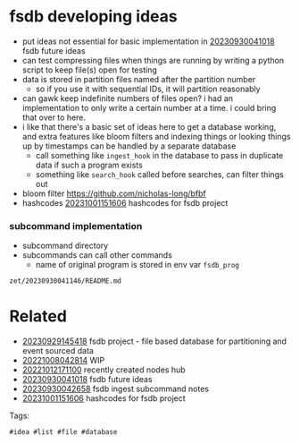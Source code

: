# fsdb developing ideas

- put ideas not essential for basic implementation in [20230930041018](/zet/20230930041018/README.md) fsdb future ideas
- can test compressing files when things are running by writing a python script to keep file(s) open for testing
- data is stored in partition files named after the partition number
  - so if you use it with sequential IDs, it will partition reasonably
- can gawk keep indefinite numbers of files open? i had an implementation to only write a certain number at a time. i could bring that over to here.
- i like that there's a basic set of ideas here to get a database working, and extra features like bloom filters and indexing things or looking things up by timestamps can be handled by a separate database
  - call something like `ingest_hook` in the database to pass in duplicate data if such a program exists
  - something like `search_hook` called before searches, can filter things out
- bloom filter https://github.com/nicholas-long/bfbf
- hashcodes [20231001151606](/zet/20231001151606/README.md) hashcodes for fsdb project

### subcommand implementation
- subcommand directory
- subcommands can call other commands
  - name of original program is stored in env var `fsdb_prog`

` zet/20230930041146/README.md `

# Related

- [20230929145418](/zet/20230929145418/README.md) fsdb project - file based database for partitioning and event sourced data
- [20221008042814](/zet/20221008042814/README.md) WIP
- [20221012171100](/zet/20221012171100/README.md) recently created nodes hub
- [20230930041018](/zet/20230930041018/README.md) fsdb future ideas
- [20230930042658](/zet/20230930042658/README.md) fsdb ingest subcommand notes
- [20231001151606](/zet/20231001151606/README.md) hashcodes for fsdb project

Tags:

    #idea #list #file #database
